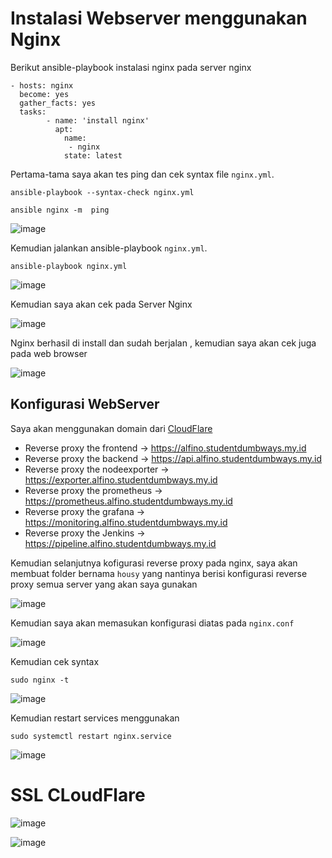 # Instalasi Webserver menggunakan Nginx

Berikut ansible-playbook instalasi nginx pada server nginx

```
- hosts: nginx
  become: yes
  gather_facts: yes
  tasks:
        - name: 'install nginx'
          apt: 
            name:
             - nginx
            state: latest
 ```
 
Pertama-tama saya akan tes ping dan cek syntax file `nginx.yml`.
 
```
ansible-playbook --syntax-check nginx.yml 
```
 
```
ansible nginx -m  ping
```
 
![image](https://user-images.githubusercontent.com/106061407/176121499-b08ff57e-7867-48a7-80ca-3fabc3c1fd0e.png)

Kemudian jalankan ansible-playbook `nginx.yml`.

```
ansible-playbook nginx.yml
```

![image](https://user-images.githubusercontent.com/106061407/176124472-25cae9e9-64a6-420c-b6e0-6a6f09ff3e9c.png)

Kemudian saya akan cek pada Server Nginx

![image](https://user-images.githubusercontent.com/106061407/176124651-e1508c8a-6f73-49f4-b8e9-9513207dc7dc.png)

Nginx berhasil di install dan sudah berjalan , kemudian saya akan cek juga pada web browser

![image](https://user-images.githubusercontent.com/106061407/176124902-c9f23418-19b5-444e-8b45-a5a7b6a91e70.png)

## Konfigurasi WebServer

Saya akan menggunakan domain dari [CloudFlare](https://dash.cloudflare.com/)

- Reverse proxy the frontend -> https://alfino.studentdumbways.my.id
- Reverse proxy the backend -> https://api.alfino.studentdumbways.my.id
- Reverse proxy the nodeexporter -> https://exporter.alfino.studentdumbways.my.id
- Reverse proxy the prometheus -> https://prometheus.alfino.studentdumbways.my.id
- Reverse proxy the grafana -> https://monitoring.alfino.studentdumbways.my.id
- Reverse proxy the Jenkins -> https://pipeline.alfino.studentdumbways.my.id

Kemudian selanjutnya kofigurasi reverse proxy pada nginx, saya akan membuat folder bernama `housy` yang nantinya berisi konfigurasi reverse proxy semua server yang akan saya gunakan

![image](https://user-images.githubusercontent.com/106061407/176133314-3e003952-6f1f-4c32-9d23-6dcab726432d.png)

Kemudian saya akan memasukan konfigurasi diatas pada `nginx.conf`

![image](https://user-images.githubusercontent.com/106061407/176134065-932999c8-cced-4f0e-9a62-94c3b189b851.png)

Kemudian cek syntax 

```
sudo nginx -t
```
![image](https://user-images.githubusercontent.com/106061407/176134219-0077dfa8-574a-49ac-97eb-640185458f0f.png)

Kemudian restart services menggunakan

```
sudo systemctl restart nginx.service
```

![image](https://user-images.githubusercontent.com/106061407/176140728-410d184e-c027-4ad5-8be4-11c17e5bb678.png)


# SSL CLoudFlare

![image](https://user-images.githubusercontent.com/106061407/176168383-2019d4d8-e8c8-4c76-b683-ec252816a5e7.png)

![image](https://user-images.githubusercontent.com/106061407/176168433-59f7fd54-f9c8-4da0-88ea-38e981d0fff6.png)


